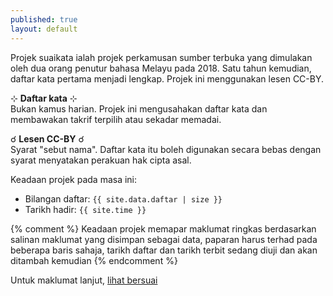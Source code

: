 ```yaml
---
published: true
layout: default
---
```


Projek suaikata ialah projek perkamusan sumber terbuka yang
dimulakan oleh dua orang penutur bahasa Melayu pada 2018.
Satu tahun kemudian, daftar kata pertama menjadi lengkap.
Projek ini menggunakan lesen CC-BY.

&#8889; **Daftar kata** &#8889;  
Bukan kamus harian. Projek ini mengusahakan daftar kata dan
membawakan takrif terpilih atau sekadar memadai.

&#9740; **Lesen CC-BY** &#9740;  
Syarat "sebut nama". Daftar kata itu boleh digunakan secara
bebas dengan syarat menyatakan perakuan hak cipta asal.

Keadaan projek pada masa ini:

- Bilangan daftar: `{{ site.data.daftar | size }}`
- Tarikh hadir: `{{ site.time }}`

{% comment %}
Keadaan projek memapar maklumat ringkas berdasarkan salinan
maklumat yang disimpan sebagai data, paparan harus terhad
pada beberapa baris sahaja, tarikh daftar dan tarikh terbit
sedang diuji dan akan ditambah kemudian
{% endcomment %}

Untuk maklumat lanjut, [lihat bersuai](bersuai.md)

